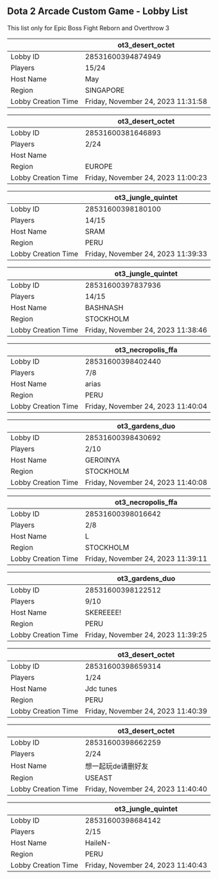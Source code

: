 ## Dota 2 Arcade Custom Game - Lobby List

This list only for Epic Boss Fight Reborn and Overthrow 3

|  | ot3_desert_octet |
| ------ | ------ |
| Lobby ID | 28531600394874949 |
| Players | 15/24 |
| Host Name | May |
| Region | SINGAPORE |
| Lobby Creation Time | Friday, November 24, 2023 11:31:58 |


|  | ot3_desert_octet |
| ------ | ------ |
| Lobby ID | 28531600381646893 |
| Players | 2/24 |
| Host Name | <Cyborgix> |
| Region | EUROPE |
| Lobby Creation Time | Friday, November 24, 2023 11:00:23 |


|  | ot3_jungle_quintet |
| ------ | ------ |
| Lobby ID | 28531600398180100 |
| Players | 14/15 |
| Host Name | SRAM |
| Region | PERU |
| Lobby Creation Time | Friday, November 24, 2023 11:39:33 |


|  | ot3_jungle_quintet |
| ------ | ------ |
| Lobby ID | 28531600397837936 |
| Players | 14/15 |
| Host Name | BASHNASH |
| Region | STOCKHOLM |
| Lobby Creation Time | Friday, November 24, 2023 11:38:46 |


|  | ot3_necropolis_ffa |
| ------ | ------ |
| Lobby ID | 28531600398402440 |
| Players | 7/8 |
| Host Name | arias |
| Region | PERU |
| Lobby Creation Time | Friday, November 24, 2023 11:40:04 |


|  | ot3_gardens_duo |
| ------ | ------ |
| Lobby ID | 28531600398430692 |
| Players | 2/10 |
| Host Name | GEROINYA |
| Region | STOCKHOLM |
| Lobby Creation Time | Friday, November 24, 2023 11:40:08 |


|  | ot3_necropolis_ffa |
| ------ | ------ |
| Lobby ID | 28531600398016642 |
| Players | 2/8 |
| Host Name | L |
| Region | STOCKHOLM |
| Lobby Creation Time | Friday, November 24, 2023 11:39:11 |


|  | ot3_gardens_duo |
| ------ | ------ |
| Lobby ID | 28531600398122512 |
| Players | 9/10 |
| Host Name | SKEREEEE! |
| Region | PERU |
| Lobby Creation Time | Friday, November 24, 2023 11:39:25 |


|  | ot3_desert_octet |
| ------ | ------ |
| Lobby ID | 28531600398659314 |
| Players | 1/24 |
| Host Name | Jdc tunes |
| Region | PERU |
| Lobby Creation Time | Friday, November 24, 2023 11:40:39 |


|  | ot3_desert_octet |
| ------ | ------ |
| Lobby ID | 28531600398662259 |
| Players | 2/24 |
| Host Name | 想一起玩de请删好友 |
| Region | USEAST |
| Lobby Creation Time | Friday, November 24, 2023 11:40:40 |


|  | ot3_jungle_quintet |
| ------ | ------ |
| Lobby ID | 28531600398684142 |
| Players | 2/15 |
| Host Name | HaileN- |
| Region | PERU |
| Lobby Creation Time | Friday, November 24, 2023 11:40:43 |


